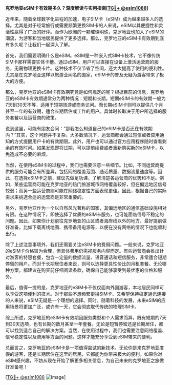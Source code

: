 **克罗地亚eSIM卡有效期多久？深度解读与实用指南[[TG💪+ @esim1088](https://t.me/s/esim1088)]**

近年来，随着全球数字化进程的加速，电子SIM卡（eSIM）成为越来越多人的选择。尤其是对于经常旅行或需要频繁更换SIM卡的人来说，eSIM以其便捷性和灵活性赢得了广泛的好评。而作为欧洲的一颗璀璨明珠，克罗地亚也加入了eSIM的潮流，为游客和当地居民提供了更多选择。那么，克罗地亚的eSIM卡有效期到底有多久呢？让我们一起深入了解。

首先，我们需要明确什么是eSIM。eSIM是一种嵌入式SIM卡技术，它不像传统SIM卡那样需要实体卡槽。通过eSIM，用户可以直接在设备上激活运营商的服务，无需物理更换卡片。这种技术不仅节省了空间，还大大提高了使用的便利性。尤其是在克罗地亚这样以旅游业闻名的国家，eSIM卡的普及无疑为游客带来了极大的方便。

那么，克罗地亚的eSIM卡有效期究竟是如何规定的呢？根据目前的信息，克罗地亚的eSIM卡有效期通常分为两种情况：短期和长期。短期eSIM卡的有效期一般为7天到30天不等，适用于短期旅游或商务访问。而长期eSIM卡则可以提供几个月甚至一年的有效期，适合长期居住或工作的用户。具体时长取决于用户所选择的服务套餐以及运营商的政策。

说到这里，可能有朋友会问：“那我怎么知道自己的eSIM卡是否还在有效期内？”其实，这个问题并不复杂。大多数情况下，运营商都会通过短信或者应用通知的方式提醒用户卡的有效期限。此外，用户也可以通过官方应用程序随时查看剩余的有效时间。如果发现即将过期，可以提前续费或者重新购买新的eSIM卡，以免造成不必要的麻烦。

当然，在使用eSIM卡的过程中，我们也需要注意一些细节。比如，不同运营商提供的服务可能会有所差异，包括网络覆盖范围、通话质量、数据流量速度等。因此，在选择eSIM卡之前，建议先做足功课，了解清楚各运营商的优势和不足。例如，某些运营商可能在克罗地亚的热门旅游城市网络覆盖较好，但在偏远地区信号较弱；而另一些运营商则可能在网络稳定性方面表现更佳。因此，根据自己的实际需求来挑选合适的运营商是非常重要的。

另外，克罗地亚作为一个以自然风光著称的国家，其偏远地区的通信基础设施相对有限。在这种情况下，即使选择了优质的eSIM卡服务，也可能面临信号不稳定的问题。因此，如果你计划前往克罗地亚的山区或者海岸线以外的地方，最好提前做好准备，比如下载离线地图、携带备用电源等，以便在没有网络的情况下也能顺利出行。

除了上述注意事项外，我们还需要关注eSIM卡的费用问题。一般来说，克罗地亚的eSIM卡价格较为合理，但具体费用仍需视服务内容而定。有些运营商会推出针对游客的特惠套餐，包含一定量的数据流量、语音通话和短信服务，非常适合短期停留的用户。而对于长期居住者来说，则可以选择更具性价比的月租套餐。无论哪种方案，都建议在购买前仔细阅读条款，确保自己能够享受到最优惠的价格和服务。

最后，值得一提的是，克罗地亚的eSIM卡不仅仅面向外国游客，本地居民同样可以享受这项便利的技术。对于那些不想频繁更换SIM卡、又希望保持稳定通讯连接的人来说，eSIM无疑是一个理想的选择。同时，随着科技的发展，未来eSIM的应用场景将更加广泛，或许有一天，它会彻底取代传统的物理SIM卡。

综上所述，克罗地亚的eSIM卡有效期因服务类型和个人需求而异，既有短期的7天到30天选项，也有长期的数月甚至一年套餐。无论是短暂停留还是长期居住，都可以找到适合自己的解决方案。当然，在使用过程中，我们也需要注意网络覆盖、信号稳定性以及费用等方面的问题，这样才能充分享受到eSIM带来的便利。

总而言之，克罗地亚的eSIM卡是一项值得尝试的新技术。无论你是来克罗地亚度假的游客，还是长期居住在这里的居民，它都能为你带来极大的便利。如果你对eSIM感兴趣，不妨从现在开始了解更多相关信息，为自己未来的克罗地亚之旅做好准备吧！

[[TG💪+ @esim1088](https://t.me/s/esim1088) ![Image](https://i.postimg.cc/4NQfJmqS/Snipaste-2025-05-13-00-14-12.png)]